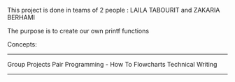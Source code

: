 This project is done in teams of 2 people : LAILA TABOURIT and ZAKARIA BERHAMI

The purpose is to create our own printf functions


Concepts:
_________________________

Group Projects
Pair Programming - How To
Flowcharts
Technical Writing

_________________________

